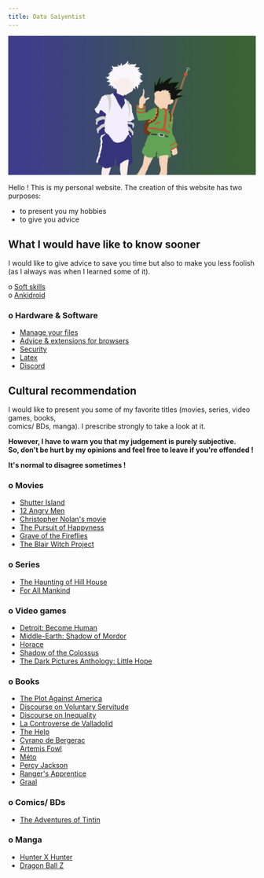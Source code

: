 ```yaml
---
title: Data Saiyentist
---
```


![Hunter X Hunter](20200820_162104.png "Designed by Dave020626") 


Hello ! This is my personal website. The creation of this website has two purposes:
* to present you my hobbies
* to give you advice


## What I would have like to know sooner

I would like to give advice to save you time but also to make you less foolish  
(as I always was when I learned some of it).

o [Soft skills](advice/skills/skills.md)  
o [Ankidroid](advice/ankidroid/ankidroid.md)

### o Hardware & Software

* [Manage your files](advice/hd/files.md)
* [Advice & extensions for browsers](advice/hd/browsers/browsers.md)
* [Security](advice/hd/security/security.md)
* [Latex](advice/hd/latex/latex.md)
* [Discord](advice/hd/discord/discord.md)


## Cultural recommendation

I would like to present you some of my favorite titles (movies, series, video games, books,  
comics/ BDs, manga). I prescribe strongly to take a look at it.

**However, I have to warn you that my judgement is purely subjective.**  
**So, don't be hurt by my opinions and feel free to leave if you're offended !**

**It's normal to disagree sometimes !**

### o Movies

* [Shutter Island](culture/movie/shutter/shutter.md)
* [12 Angry Men](culture/movie/twelve/twelve.md)
* [Christopher Nolan's movie](culture/movie/nolan/nolan.md)
* [The Pursuit of Happyness](culture/movie/happyness/happyness.md)
* [Grave of the Fireflies](culture/movie/fireflies/fireflies.md)
* [The Blair Witch Project](culture/movie/blair/blair.md)


### o Series

* [The Haunting of Hill House](culture/series/haunting/haunting.md)
* [For All Mankind](culture/series/mankind/mankind.md)


### o Video games

* [Detroit: Become Human](culture/vg/detroit/detroit.md)
* [Middle-Earth: Shadow of Mordor](culture/vg/mordor/mordor.md)
* [Horace](culture/vg/horace/horace.md)
* [Shadow of the Colossus](culture/vg/colossus/colossus.md)
* [The Dark Pictures Anthology: Little Hope](culture/vg/hope/hope.md)

### o Books

* [The Plot Against America](culture/books/plot/plot.md)
* [Discourse on Voluntary Servitude](culture/books/servitude/servitude.md)
* [Discourse on Inequality](culture/books/inequality/inequality.md)
* [La Controverse de Valladolid](culture/books/valladolid/valladolid.md)
* [The Help](culture/books/help/help.md)
* [Cyrano de Bergerac](culture/books/bergerac/bergerac.md)
* [Artemis Fowl](culture/books/fowl/fowl.md)
* [Méto](culture/books/meto/meto.md)
* [Percy Jackson](culture/books/jackson/jackson.md)
* [Ranger's Apprentice](culture/books/ranger/ranger.md)
* [Graal](culture/books/graal/graal.md)


### o Comics/ BDs

* [The Adventures of Tintin](culture/comics/tintin/tintin.md)

### o Manga

* [Hunter X Hunter](culture/manga/hxh/hxh.md)
* [Dragon Ball Z](culture/manga/dbz/dbz.md)
